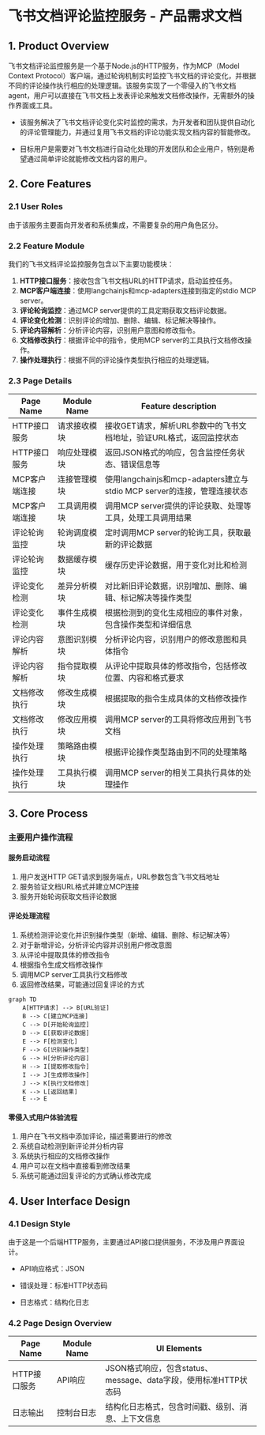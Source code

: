 # 飞书文档评论监控服务 - 产品需求文档

## 1. Product Overview

飞书文档评论监控服务是一个基于Node.js的HTTP服务，作为MCP（Model Context Protocol）客户端，通过轮询机制实时监控飞书文档的评论变化，并根据不同的评论操作执行相应的处理逻辑。该服务实现了一个零侵入的飞书文档agent，用户可以直接在飞书文档上发表评论来触发文档修改操作，无需额外的操作界面或工具。

* 该服务解决了飞书文档评论变化实时监控的需求，为开发者和团队提供自动化的评论管理能力，并通过复用飞书文档的评论功能实现文档内容的智能修改。

* 目标用户是需要对飞书文档进行自动化处理的开发团队和企业用户，特别是希望通过简单评论就能修改文档内容的用户。

## 2. Core Features

### 2.1 User Roles

由于该服务主要面向开发者和系统集成，不需要复杂的用户角色区分。

### 2.2 Feature Module

我们的飞书文档评论监控服务包含以下主要功能模块：

1. **HTTP接口服务**：接收包含飞书文档URL的HTTP请求，启动监控任务。
2. **MCP客户端连接**：使用langchainjs和mcp-adapters连接到指定的stdio MCP server。
3. **评论轮询监控**：通过MCP server提供的工具定期获取文档评论数据。
4. **评论变化检测**：识别评论的增加、删除、编辑、标记解决等操作。
5. **评论内容解析**：分析评论内容，识别用户意图和修改指令。
6. **文档修改执行**：根据评论中的指令，使用MCP server的工具执行文档修改操作。
7. **操作处理执行**：根据不同的评论操作类型执行相应的处理逻辑。

### 2.3 Page Details

| Page Name | Module Name | Feature description                                     |
| --------- | ----------- | ------------------------------------------------------- |
| HTTP接口服务  | 请求接收模块      | 接收GET请求，解析URL参数中的飞书文档地址，验证URL格式，返回监控状态                  |
| HTTP接口服务  | 响应处理模块      | 返回JSON格式的响应，包含监控任务状态、错误信息等                              |
| MCP客户端连接  | 连接管理模块      | 使用langchainjs和mcp-adapters建立与stdio MCP server的连接，管理连接状态 |
| MCP客户端连接  | 工具调用模块      | 调用MCP server提供的评论获取、处理等工具，处理工具调用结果                      |
| 评论轮询监控    | 轮询调度模块      | 定时调用MCP server的轮询工具，获取最新的评论数据                           |
| 评论轮询监控    | 数据缓存模块      | 缓存历史评论数据，用于变化对比和检测                                      |
| 评论变化检测    | 差异分析模块      | 对比新旧评论数据，识别增加、删除、编辑、标记解决等操作类型                           |
| 评论变化检测    | 事件生成模块      | 根据检测到的变化生成相应的事件对象，包含操作类型和详细信息                           |
| 评论内容解析    | 意图识别模块      | 分析评论内容，识别用户的修改意图和具体指令                                   |
| 评论内容解析    | 指令提取模块      | 从评论中提取具体的修改指令，包括修改位置、内容和格式要求                            |
| 文档修改执行    | 修改生成模块      | 根据提取的指令生成具体的文档修改操作                                       |
| 文档修改执行    | 修改应用模块      | 调用MCP server的工具将修改应用到飞书文档                               |
| 操作处理执行    | 策略路由模块      | 根据评论操作类型路由到不同的处理策略                                      |
| 操作处理执行    | 工具执行模块      | 调用MCP server的相关工具执行具体的处理操作                              |

## 3. Core Process

### 主要用户操作流程

#### 服务启动流程

1. 用户发送HTTP GET请求到服务端点，URL参数包含飞书文档地址
2. 服务验证文档URL格式并建立MCP连接
3. 服务开始轮询获取文档评论数据

#### 评论处理流程

1. 系统检测评论变化并识别操作类型（新增、编辑、删除、标记解决等）
2. 对于新增评论，分析评论内容并识别用户修改意图
3. 从评论中提取具体的修改指令
4. 根据指令生成文档修改操作
5. 调用MCP server工具执行文档修改
6. 返回修改结果，可能通过回复评论的方式

```mermaid
graph TD
    A[HTTP请求] --> B[URL验证]
    B --> C[建立MCP连接]
    C --> D[开始轮询监控]
    D --> E[获取评论数据]
    E --> F[检测变化]
    F --> G[识别操作类型]
    G --> H[分析评论内容]
    H --> I[提取修改指令]
    I --> J[生成修改操作]
    J --> K[执行文档修改]
    K --> L[返回结果]
    E --> E
```

#### 零侵入式用户体验流程

1. 用户在飞书文档中添加评论，描述需要进行的修改
2. 系统自动检测到新评论并分析内容
3. 系统执行相应的文档修改操作
4. 用户可以在文档中直接看到修改结果
5. 系统可能通过回复评论的方式确认修改完成

## 4. User Interface Design

### 4.1 Design Style

由于这是一个后端HTTP服务，主要通过API接口提供服务，不涉及用户界面设计。

* API响应格式：JSON

* 错误处理：标准HTTP状态码

* 日志格式：结构化日志

### 4.2 Page Design Overview

| Page Name | Module Name | UI Elements                                  |
| --------- | ----------- | -------------------------------------------- |
| HTTP接口服务  | API响应       | JSON格式响应，包含status、message、data字段，使用标准HTTP状态码 |
| 日志输出      | 控制台日志       | 结构化日志格式，包含时间戳、级别、消息、上下文信息                    |

